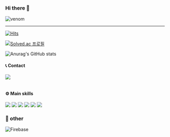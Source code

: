 ### Hi there 👋

![venom](https://capsule-render.vercel.app/api?type=venom&height=200&text=iOS%20Developer%20.&fontSize=70&color=0:8871e5,100:b678c4&stroke=b678c4)

-------
[![Hits](https://hits.seeyoufarm.com/api/count/incr/badge.svg?url=https%3A%2F%2Fgithub.com%2FiOS-Dev-Hyun&count_bg=%23FEFF00&title_bg=%234EFBBE&icon=&icon_color=%231E5A5C&title=hits&edge_flat=false)](https://hits.seeyoufarm.com)

[![Solved.ac
프로필](http://mazassumnida.wtf/api/v2/generate_badge?boj=irreses)](https://solved.ac/irreses)

  
![Anurag's GitHub stats](https://github-readme-stats.vercel.app/api?username=NeverDie-iOS&hide=contribs,prs,issues,stars&show_icons=true&theme=neon&count_private=true)

#### 📞 Contact 
<div style="display:flex; flex-direction:row;">
    <a href="mailto:mm083434@naver.com" target="_blank"><img src="https://img.shields.io/badge/Personal Mail-03C75A?style=flat-square&logo=Naver&logoColor=white"/></a>
</div><br>

#### ⚙️ Main skills
<img src="https://img.shields.io/badge/iOS-000000?style=flat-square&logo=Apple&logoColor=white"/> 
<img src="https://img.shields.io/badge/Swift-F05138?style=flat-square&logo=Swift&logoColor=white"/>
<img src="https://img.shields.io/badge/SwiftUI-137CBD?style=flat-square&logo=Swift&logoColor=white"/>
<img src="https://img.shields.io/badge/Combine-CC0000?style=flat-square&logo=Swift&logoColor=white"/> 
<img src="https://img.shields.io/badge/Xcode-147EFB?style=flat-square&logo=Xcode&logoColor=white"/> 
<img src="https://img.shields.io/badge/AppStore-0D96F6?style=flat-square&logo=AppStore&logoColor=white"/> 
<br/>

### 🔗 other
![Firebase](https://img.shields.io/badge/firebase-%23039BE5.svg?style=for-the-badge&logo=firebase)
